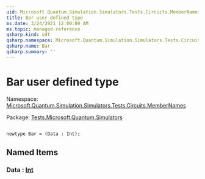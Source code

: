 ```yaml
---
uid: Microsoft.Quantum.Simulation.Simulators.Tests.Circuits.MemberNames.Bar
title: Bar user defined type
ms.date: 3/24/2021 12:00:00 AM
ms.topic: managed-reference
qsharp.kind: udt
qsharp.namespace: Microsoft.Quantum.Simulation.Simulators.Tests.Circuits.MemberNames
qsharp.name: Bar
qsharp.summary: ''
---
```


# Bar user defined type

Namespace: [Microsoft.Quantum.Simulation.Simulators.Tests.Circuits.MemberNames](xref:Microsoft.Quantum.Simulation.Simulators.Tests.Circuits.MemberNames)

Package: [Tests.Microsoft.Quantum.Simulators](https://nuget.org/packages/Tests.Microsoft.Quantum.Simulators)




```qsharp

newtype Bar = (Data : Int);
```



## Named Items

### Data : [Int](xref:microsoft.quantum.lang-ref.int)

